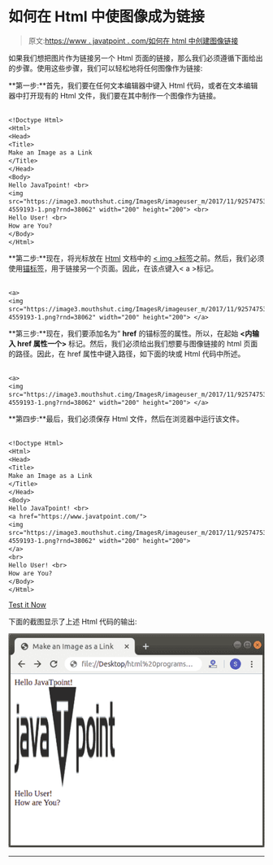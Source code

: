 # 如何在 Html 中使图像成为链接

> 原文:[https://www . javatpoint . com/如何在 html 中创建图像链接](https://www.javatpoint.com/how-to-make-an-image-a-link-in-html)

如果我们想把图片作为链接另一个 Html 页面的链接，那么我们必须遵循下面给出的步骤。使用这些步骤，我们可以轻松地将任何图像作为链接:

**第一步:**首先，我们要在任何文本编辑器中键入 Html 代码，或者在文本编辑器中打开现有的 Html 文件，我们要在其中制作一个图像作为链接。

```

<!Doctype Html>
<Html>   
<Head>    
<Title>   
Make an Image as a Link
</Title>
</Head>
<Body> 
Hello JavaTpoint! <br>
<img src="https://image3.mouthshut.cimg/ImagesR/imageuser_m/2017/11/925747536-4559193-1.png?rnd=38062" width="200" height="200"> <br>
Hello User! <br>
How are You?  
</Body>
</Html>

```

**第二步:**现在，将光标放在 [Html](https://www.javatpoint.com/html-tutorial) 文档中的 [< img >标签](https://www.javatpoint.com/html-image)之前。然后，我们必须使用[锚标签](https://www.javatpoint.com/html-anchor)，用于链接另一个页面。因此，在该点键入< a >标记。

```

<a>
<img src="https://image3.mouthshut.cimg/ImagesR/imageuser_m/2017/11/925747536-4559193-1.png?rnd=38062" width="200" height="200"> </a>

```

**第三步:**现在，我们要添加名为“ **href** 的锚标签的属性。所以，在起始 **<内输入 **href** 属性一个>** 标记。然后，我们必须给出我们想要与图像链接的 html 页面的路径。因此，在 href 属性中键入路径，如下面的块或 Html 代码中所述。

```

<a>
<img src="https://image3.mouthshut.cimg/ImagesR/imageuser_m/2017/11/925747536-4559193-1.png?rnd=38062" width="200" height="200"> </a>

```

**第四步:**最后，我们必须保存 Html 文件，然后在浏览器中运行该文件。

```

<!Doctype Html>
<Html>   
<Head>    
<Title>   
Make an Image as a Link
</Title>
</Head>
<Body> 
Hello JavaTpoint! <br>
<a href="https://www.javatpoint.com/">
<img src="https://image3.mouthshut.cimg/ImagesR/imageuser_m/2017/11/925747536-4559193-1.png?rnd=38062" width="200" height="200"> 
</a>
<br>
Hello User! <br>
How are You?  
</Body>
</Html>

```

[Test it Now](https://www.javatpoint.com/oprweb/test.jsp?filename=How-to-make-an-Image-a-Link-in-Html-1)

下面的截图显示了上述 Html 代码的输出:

![How to make an Image a Link in Html](img/34b90001b4bc66e017e5ce86af1123e7.png)

* * *